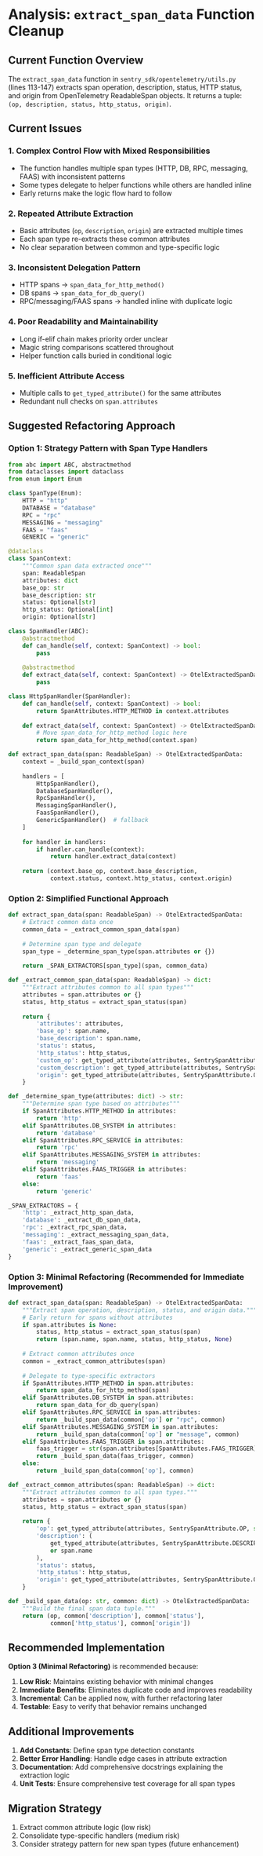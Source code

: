 # Analysis: `extract_span_data` Function Cleanup

## Current Function Overview

The `extract_span_data` function in `sentry_sdk/opentelemetry/utils.py` (lines 113-147) extracts span operation, description, status, HTTP status, and origin from OpenTelemetry ReadableSpan objects. It returns a tuple: `(op, description, status, http_status, origin)`.

## Current Issues

### 1. **Complex Control Flow with Mixed Responsibilities**
- The function handles multiple span types (HTTP, DB, RPC, messaging, FAAS) with inconsistent patterns
- Some types delegate to helper functions while others are handled inline
- Early returns make the logic flow hard to follow

### 2. **Repeated Attribute Extraction**
- Basic attributes (`op`, `description`, `origin`) are extracted multiple times
- Each span type re-extracts these common attributes
- No clear separation between common and type-specific logic

### 3. **Inconsistent Delegation Pattern**
- HTTP spans → `span_data_for_http_method()` 
- DB spans → `span_data_for_db_query()`
- RPC/messaging/FAAS spans → handled inline with duplicate logic

### 4. **Poor Readability and Maintainability**
- Long if-elif chain makes priority order unclear
- Magic string comparisons scattered throughout
- Helper function calls buried in conditional logic

### 5. **Inefficient Attribute Access**
- Multiple calls to `get_typed_attribute()` for the same attributes
- Redundant null checks on `span.attributes`

## Suggested Refactoring Approach

### Option 1: Strategy Pattern with Span Type Handlers

```python
from abc import ABC, abstractmethod
from dataclasses import dataclass
from enum import Enum

class SpanType(Enum):
    HTTP = "http"
    DATABASE = "database" 
    RPC = "rpc"
    MESSAGING = "messaging"
    FAAS = "faas"
    GENERIC = "generic"

@dataclass
class SpanContext:
    """Common span data extracted once"""
    span: ReadableSpan
    attributes: dict
    base_op: str
    base_description: str
    status: Optional[str]
    http_status: Optional[int]
    origin: Optional[str]

class SpanHandler(ABC):
    @abstractmethod
    def can_handle(self, context: SpanContext) -> bool:
        pass
    
    @abstractmethod
    def extract_data(self, context: SpanContext) -> OtelExtractedSpanData:
        pass

class HttpSpanHandler(SpanHandler):
    def can_handle(self, context: SpanContext) -> bool:
        return SpanAttributes.HTTP_METHOD in context.attributes
    
    def extract_data(self, context: SpanContext) -> OtelExtractedSpanData:
        # Move span_data_for_http_method logic here
        return span_data_for_http_method(context.span)

def extract_span_data(span: ReadableSpan) -> OtelExtractedSpanData:
    context = _build_span_context(span)
    
    handlers = [
        HttpSpanHandler(),
        DatabaseSpanHandler(), 
        RpcSpanHandler(),
        MessagingSpanHandler(),
        FaasSpanHandler(),
        GenericSpanHandler()  # fallback
    ]
    
    for handler in handlers:
        if handler.can_handle(context):
            return handler.extract_data(context)
    
    return (context.base_op, context.base_description, 
            context.status, context.http_status, context.origin)
```

### Option 2: Simplified Functional Approach

```python
def extract_span_data(span: ReadableSpan) -> OtelExtractedSpanData:
    # Extract common data once
    common_data = _extract_common_span_data(span)
    
    # Determine span type and delegate
    span_type = _determine_span_type(span.attributes or {})
    
    return _SPAN_EXTRACTORS[span_type](span, common_data)

def _extract_common_span_data(span: ReadableSpan) -> dict:
    """Extract attributes common to all span types"""
    attributes = span.attributes or {}
    status, http_status = extract_span_status(span)
    
    return {
        'attributes': attributes,
        'base_op': span.name,
        'base_description': span.name,
        'status': status,
        'http_status': http_status,
        'custom_op': get_typed_attribute(attributes, SentrySpanAttribute.OP, str),
        'custom_description': get_typed_attribute(attributes, SentrySpanAttribute.DESCRIPTION, str),
        'origin': get_typed_attribute(attributes, SentrySpanAttribute.ORIGIN, str)
    }

def _determine_span_type(attributes: dict) -> str:
    """Determine span type based on attributes"""
    if SpanAttributes.HTTP_METHOD in attributes:
        return 'http'
    elif SpanAttributes.DB_SYSTEM in attributes:
        return 'database'
    elif SpanAttributes.RPC_SERVICE in attributes:
        return 'rpc'
    elif SpanAttributes.MESSAGING_SYSTEM in attributes:
        return 'messaging'
    elif SpanAttributes.FAAS_TRIGGER in attributes:
        return 'faas'
    else:
        return 'generic'

_SPAN_EXTRACTORS = {
    'http': _extract_http_span_data,
    'database': _extract_db_span_data,
    'rpc': _extract_rpc_span_data,
    'messaging': _extract_messaging_span_data,
    'faas': _extract_faas_span_data,
    'generic': _extract_generic_span_data
}
```

### Option 3: Minimal Refactoring (Recommended for Immediate Improvement)

```python
def extract_span_data(span: ReadableSpan) -> OtelExtractedSpanData:
    """Extract span operation, description, status, and origin data."""
    # Early return for spans without attributes
    if span.attributes is None:
        status, http_status = extract_span_status(span)
        return (span.name, span.name, status, http_status, None)
    
    # Extract common attributes once
    common = _extract_common_attributes(span)
    
    # Delegate to type-specific extractors
    if SpanAttributes.HTTP_METHOD in span.attributes:
        return span_data_for_http_method(span)
    elif SpanAttributes.DB_SYSTEM in span.attributes:
        return span_data_for_db_query(span)
    elif SpanAttributes.RPC_SERVICE in span.attributes:
        return _build_span_data(common['op'] or "rpc", common)
    elif SpanAttributes.MESSAGING_SYSTEM in span.attributes:
        return _build_span_data(common['op'] or "message", common)
    elif SpanAttributes.FAAS_TRIGGER in span.attributes:
        faas_trigger = str(span.attributes[SpanAttributes.FAAS_TRIGGER])
        return _build_span_data(faas_trigger, common)
    else:
        return _build_span_data(common['op'], common)

def _extract_common_attributes(span: ReadableSpan) -> dict:
    """Extract attributes common to all span types."""
    attributes = span.attributes or {}
    status, http_status = extract_span_status(span)
    
    return {
        'op': get_typed_attribute(attributes, SentrySpanAttribute.OP, str) or span.name,
        'description': (
            get_typed_attribute(attributes, SentrySpanAttribute.DESCRIPTION, str) 
            or span.name
        ),
        'status': status,
        'http_status': http_status,
        'origin': get_typed_attribute(attributes, SentrySpanAttribute.ORIGIN, str)
    }

def _build_span_data(op: str, common: dict) -> OtelExtractedSpanData:
    """Build the final span data tuple."""
    return (op, common['description'], common['status'], 
            common['http_status'], common['origin'])
```

## Recommended Implementation

**Option 3 (Minimal Refactoring)** is recommended because:

1. **Low Risk**: Maintains existing behavior with minimal changes
2. **Immediate Benefits**: Eliminates duplicate code and improves readability
3. **Incremental**: Can be applied now, with further refactoring later
4. **Testable**: Easy to verify that behavior remains unchanged

## Additional Improvements

1. **Add Constants**: Define span type detection constants
2. **Better Error Handling**: Handle edge cases in attribute extraction
3. **Documentation**: Add comprehensive docstrings explaining the extraction logic
4. **Unit Tests**: Ensure comprehensive test coverage for all span types

## Migration Strategy

1. Extract common attribute logic (low risk)
2. Consolidate type-specific handlers (medium risk) 
3. Consider strategy pattern for new span types (future enhancement)